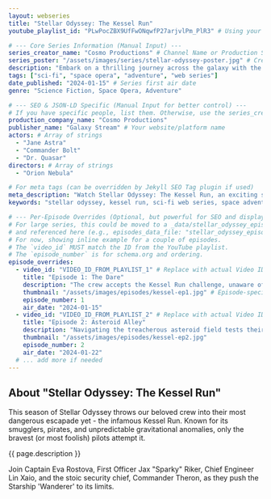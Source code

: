 ```yaml
---
layout: webseries
title: "Stellar Odyssey: The Kessel Run"
youtube_playlist_id: "PLwPocZBX9UfFwONqwfP27arjvlPm_PlR3" # Using your example playlist

# --- Core Series Information (Manual Input) ---
series_creator_name: "Cosmo Productions" # Channel Name or Production Studio
series_poster: "/assets/images/series/stellar-odyssey-poster.jpg" # Create this image
description: "Embark on a thrilling journey across the galaxy with the brave crew of the Starship 'Wanderer'. This season: The Kessel Run challenge!"
tags: ["sci-fi", "space opera", "adventure", "web series"]
date_published: "2024-01-15" # Series first air date
genre: "Science Fiction, Space Opera, Adventure"

# --- SEO & JSON-LD Specific (Manual Input for better control) ---
# If you have specific people, list them. Otherwise, use the series_creator_name.
production_company_name: "Cosmo Productions"
publisher_name: "Galaxy Stream" # Your website/platform name
actors: # Array of strings
  - "Jane Astra"
  - "Commander Bolt"
  - "Dr. Quasar"
directors: # Array of strings
  - "Orion Nebula"

# For meta tags (can be overridden by Jekyll SEO Tag plugin if used)
meta_description: "Watch Stellar Odyssey: The Kessel Run, an exciting sci-fi web series. Follow the crew of the Wanderer on their epic space adventure."
keywords: "stellar odyssey, kessel run, sci-fi web series, space adventure, online series, {{ page.title }}"

# --- Per-Episode Overrides (Optional, but powerful for SEO and display) ---
# For large series, this could be moved to a _data/stellar_odyssey_episodes.yml file
# and referenced here (e.g., episodes_data_file: "stellar_odyssey_episodes.yml")
# For now, showing inline example for a couple of episodes.
# The `video_id` MUST match the ID from the YouTube playlist.
# The `episode_number` is for schema.org and ordering.
episode_overrides:
  - video_id: "VIDEO_ID_FROM_PLAYLIST_1" # Replace with actual Video ID from the playlist
    title: "Episode 1: The Dare"
    description: "The crew accepts the Kessel Run challenge, unaware of the dangers that await."
    thumbnail: "/assets/images/episodes/kessel-ep1.jpg" # Episode-specific thumbnail
    episode_number: 1
    air_date: "2024-01-15"
  - video_id: "VIDEO_ID_FROM_PLAYLIST_2" # Replace with actual Video ID
    title: "Episode 2: Asteroid Alley"
    description: "Navigating the treacherous asteroid field tests their skills and a new threat emerges."
    thumbnail: "/assets/images/episodes/kessel-ep2.jpg"
    episode_number: 2
    air_date: "2024-01-22"
  # ... add more if needed
---
```


## About "Stellar Odyssey: The Kessel Run"

This season of Stellar Odyssey throws our beloved crew into their most dangerous escapade yet - the infamous Kessel Run. Known for its smugglers, pirates, and unpredictable gravitational anomalies, only the bravest (or most foolish) pilots attempt it.

{{ page.description }}

Join Captain Eva Rostova, First Officer Jax "Sparky" Riker, Chief Engineer Lin Xaio, and the stoic security chief, Commander Theron, as they push the Starship 'Wanderer' to its limits.